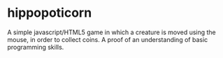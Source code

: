 hippopoticorn
=============
A simple javascript/HTML5 game in which a creature is moved using the mouse, in order to collect coins. A proof of an understanding of basic programming skills.
